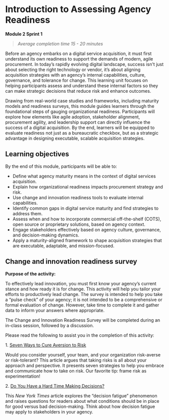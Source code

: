 # Introduction to Assessing Agency Readiness
**Module 2 Sprint 1**

> _Average completion time 15 - 20 minutes_

Before an agency embarks on a digital service acquisition, it must first understand its own readiness to support the demands of modern, agile procurement. In today’s rapidly evolving digital landscape, success isn't just about selecting the right technology or vendor, it’s about aligning acquisition strategies with an agency’s internal capabilities, culture, governance, and tolerance for change. This learning unit focuses on helping participants assess and understand these internal factors so they can make strategic decisions that reduce risk and enhance outcomes.

Drawing from real-world case studies and frameworks, including maturity models and readiness surveys, this module guides learners through the foundational steps of gauging organizational readiness. Participants will explore how elements like agile adoption, stakeholder alignment, procurement agility, and leadership support can directly influence the success of a digital acquisition. By the end, learners will be equipped to evaluate readiness not just as a bureaucratic checkbox, but as a strategic advantage in designing executable, scalable acquisition strategies.

## Learning objectives

By the end of this module, participants will be able to:

* Define what agency maturity means in the context of digital services acquisition.
* Explain how organizational readiness impacts procurement strategy and risk.
* Use change and innovation readiness tools to evaluate internal capabilities.
* Identify common gaps in digital service maturity and find strategies to address them.
* Assess when and how to incorporate commercial off-the-shelf (COTS), open source or proprietary solutions, based on agency context.
* Engage stakeholders effectively based on agency culture, governance, and decision-making dynamics.
* Apply a maturity-aligned framework to shape acquisition strategies that are executable, adaptable, and mission-focused.

## Change and innovation readiness survey

**Purpose of the activity:** 

To effectively lead innovation, you must first know your agency’s current stance and how ready it is for change. This activity will help you tailor your efforts to productively lead change. The survey is intended to help you take a “pulse check” of your agency; it is not intended to be a comprehensive or formal evaluation of change. However, take time to complete it and gather data to inform your answers where appropriate.

The Change and Innovation Readiness Survey will be completed during an in-class session, followed by a discussion. 

Please read the following to assist you in the completion of this activity:

1\. [Seven Ways to Cure Aversion to Risk](https://www.fastcompany.com/3045577/seven-ways-to-cure-your-aversion-to-risk)

Would you consider yourself, your team, and your organization risk-averse or risk-tolerant? This article argues that taking risks is all about your approach and perspective. It presents seven strategies to help you embrace and communicate how to take on risk. Our favorite tip: frame risk as experimentation\!

2\. [Do You Have a Hard Time Making Decisions?](http://learning.blogs.nytimes.com/2011/08/18/do-you-have-a-hard-time-making-decisions/?_r=1)

This *New York Times* article explores the “decision fatigue” phenomenon and raises questions for readers about what conditions should be in place for good versus bad decision-making. Think about how decision fatigue may apply to stakeholders in your agency.
